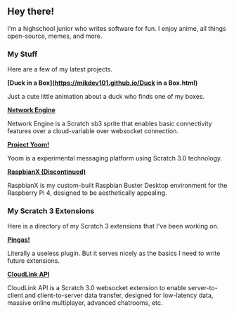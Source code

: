 ## Hey there!

I'm a highschool junior who writes software for fun. I enjoy anime, all things open-source, memes, and more.

### My Stuff

Here are a few of my latest projects.

**[Duck in a Box](https://mikdev101.github.io/Duck in a Box.html)**

Just a cute little animation about a duck who finds one of my boxes.

**[Network Engine](https://mikedev101.github.io/Network-Engine/index.html)**

Network Engine is a Scratch sb3 sprite that enables basic connectivity features over a cloud-variable over websocket connection.

**[Project Yoom!](https://mikedev101.github.io/Yoom/index.html)**

Yoom is a experimental messaging platform using Scratch 3.0 technology.

**[RaspbianX (Discontinued)](https://mikedev101.github.io/RaspbianX/)**

RaspbianX is my custom-built Raspbian Buster Desktop environment for the Raspberry Pi 4, designed to be aesthetically appealing.

### My Scratch 3 Extensions

Here is a directory of my Scratch 3 extensions that I've been working on.

**[Pingas!](https://sheeptester.github.io/scratch-gui/?url=https://mikedev101.github.io/s3exts/pingas.js)**

Literally a useless plugin. But it serves nicely as the basics I need to write future extensions.

**[CloudLink API](https://sheeptester.github.io/scratch-gui/?url=https://mikedev101.github.io/cloudlink/cloudlink.js)**

CloudLink API is a Scratch 3.0 websocket extension to enable server-to-client and client-to-server data transfer, designed for low-latency data, massive online multiplayer, advanced chatrooms, etc.
